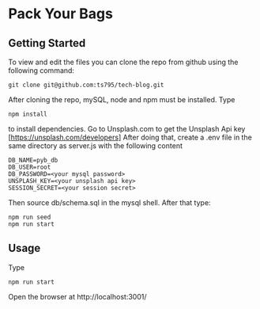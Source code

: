 # Pack Your Bags

## Getting Started

To view and edit the files you can clone the repo from github using the following command:

```
git clone git@github.com:ts795/tech-blog.git
```

After cloning the repo, mySQL, node and npm must be installed. Type
```
npm install
```
to install dependencies.
Go to Unsplash.com to get the Unsplash Api key [https://unsplash.com/developers]
After doing that, create a .env file in the same directory as server.js with the following content
```
DB_NAME=pyb_db
DB_USER=root
DB_PASSWORD=<your mysql password>
UNSPLASH_KEY=<your unsplash api key>
SESSION_SECRET=<your session secret>
```
Then source db/schema.sql in the mysql shell.
After that type:
```
npm run seed
npm run start
```


## Usage

Type 
```
npm run start
```
Open the browser at http://localhost:3001/

